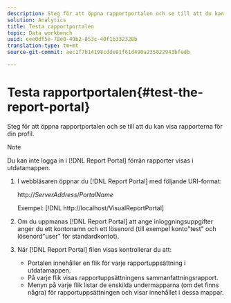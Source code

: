 ```yaml
---
description: Steg för att öppna rapportportalen och se till att du kan visa rapporterna för din profil.
solution: Analytics
title: Testa rapportportalen
topic: Data workbench
uuid: eee0df5e-78e0-49b2-853c-40f1b332328b
translation-type: tm+mt
source-git-commit: aec1f7b14198cdde91f61d490a235022943bfedb

---
```



# Testa rapportportalen{#test-the-report-portal}

Steg för att öppna rapportportalen och se till att du kan visa rapporterna för din profil.

>[!NOTE]
>
>Du kan inte logga in i [!DNL Report Portal] förrän rapporter visas i utdatamappen.

1. I webbläsaren öppnar du [!DNL Report Portal] med följande URI-format:

   http://*ServerAddress*/*PortalName*

   Exempel: [!DNL http://localhost/VisualReportPortal]

1. Om du uppmanas [!DNL Report Portal] att ange inloggningsuppgifter anger du ett kontonamn och ett lösenord (till exempel konto&quot;test&quot; och lösenord&quot;user&quot; för standardkontot).
1. När [!DNL Report Portal] filen visas kontrollerar du att:

   * Portalen innehåller en flik för varje rapportuppsättning i utdatamappen.
   * På varje flik visas rapportuppsättningens sammanfattningsrapport.
   * Menyn på varje flik listar de enskilda undermapparna (om det finns några) för rapportuppsättningen och visar innehållet i dessa mappar.

